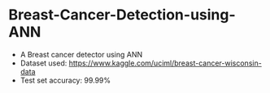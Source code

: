 # Breast-Cancer-Detection-using-ANN
* A Breast cancer detector using ANN
* Dataset used: https://www.kaggle.com/uciml/breast-cancer-wisconsin-data
* Test set accuracy: 99.99%
